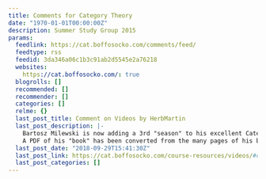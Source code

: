 ```yaml
---
title: Comments for Category Theory
date: "1970-01-01T00:00:00Z"
description: Summer Study Group 2015
params:
  feedlink: https://cat.boffosocko.com/comments/feed/
  feedtype: rss
  feedid: 3da346a06c1b3c91ab2d5545e2a76218
  websites:
    https://cat.boffosocko.com/: true
  blogrolls: []
  recommended: []
  recommender: []
  categories: []
  relme: {}
  last_post_title: Comment on Videos by HerbMartin
  last_post_description: |-
    Bartosz Milewski is now adding a 3rd "season" to his excellent Category Theory videos.
    A PDF of his "book" has been converted from the many pages of his blog formatted source (look on GitHub etc.,
  last_post_date: "2018-09-29T15:41:30Z"
  last_post_link: https://cat.boffosocko.com/course-resources/videos/#comment-84
  last_post_categories: []
---
```

